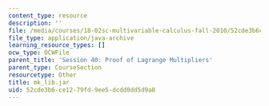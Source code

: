 ```yaml
---
content_type: resource
description: ''
file: /media/courses/18-02sc-multivariable-calculus-fall-2010/52cde3b6ce1279fd9ee5dcdd0dd5d9a8_mk_lib.jar
file_type: application/java-archive
learning_resource_types: []
ocw_type: OCWFile
parent_title: 'Session 40: Proof of Lagrange Multipliers'
parent_type: CourseSection
resourcetype: Other
title: mk_lib.jar
uid: 52cde3b6-ce12-79fd-9ee5-dcdd0dd5d9a8
---
```

